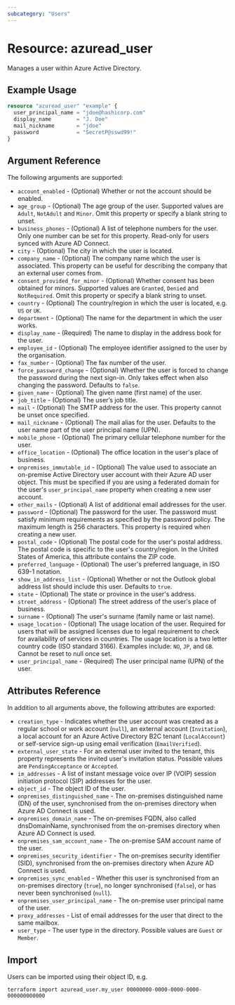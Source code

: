 ```yaml
---
subcategory: "Users"
---
```


# Resource: azuread_user

Manages a user within Azure Active Directory.

## Example Usage

```terraform
resource "azuread_user" "example" {
  user_principal_name = "jdoe@hashicorp.com"
  display_name        = "J. Doe"
  mail_nickname       = "jdoe"
  password            = "SecretP@sswd99!"
}
```

## Argument Reference

The following arguments are supported:

* `account_enabled` - (Optional) Whether or not the account should be enabled.
* `age_group` - (Optional) The age group of the user. Supported values are `Adult`, `NotAdult` and `Minor`. Omit this property or specify a blank string to unset.
* `business_phones` - (Optional) A list of telephone numbers for the user. Only one number can be set for this property. Read-only for users synced with Azure AD Connect.
* `city` - (Optional) The city in which the user is located.
* `company_name` - (Optional) The company name which the user is associated. This property can be useful for describing the company that an external user comes from.
* `consent_provided_for_minor` - (Optional) Whether consent has been obtained for minors. Supported values are `Granted`, `Denied` and `NotRequired`. Omit this property or specify a blank string to unset.
* `country` - (Optional) The country/region in which the user is located, e.g. `US` or `UK`.
* `department` - (Optional) The name for the department in which the user works.
* `display_name` - (Required) The name to display in the address book for the user.
* `employee_id` - (Optional) The employee identifier assigned to the user by the organisation.
* `fax_number` - (Optional) The fax number of the user.
* `force_password_change` - (Optional) Whether the user is forced to change the password during the next sign-in. Only takes effect when also changing the password. Defaults to `false`.
* `given_name` - (Optional) The given name (first name) of the user.
* `job_title` - (Optional) The user’s job title.
* `mail` - (Optional) The SMTP address for the user. This property cannot be unset once specified.
* `mail_nickname` - (Optional) The mail alias for the user. Defaults to the user name part of the user principal name (UPN).
* `mobile_phone` - (Optional) The primary cellular telephone number for the user.
* `office_location` - (Optional) The office location in the user's place of business.
* `onpremises_immutable_id` - (Optional) The value used to associate an on-premise Active Directory user account with their Azure AD user object. This must be specified if you are using a federated domain for the user's `user_principal_name` property when creating a new user account.
* `other_mails` - (Optional) A list of additional email addresses for the user.
* `password` - (Optional) The password for the user. The password must satisfy minimum requirements as specified by the password policy. The maximum length is 256 characters. This property is required when creating a new user.
* `postal_code` - (Optional) The postal code for the user's postal address. The postal code is specific to the user's country/region. In the United States of America, this attribute contains the ZIP code.
* `preferred_language` - (Optional) The user's preferred language, in ISO 639-1 notation.
* `show_in_address_list` - (Optional) Whether or not the Outlook global address list should include this user. Defaults to `true`.
* `state` - (Optional) The state or province in the user's address.
* `street_address` - (Optional) The street address of the user's place of business.
* `surname` - (Optional) The user's surname (family name or last name).
* `usage_location` - (Optional) The usage location of the user. Required for users that will be assigned licenses due to legal requirement to check for availability of services in countries. The usage location is a two letter country code (ISO standard 3166). Examples include: `NO`, `JP`, and `GB`. Cannot be reset to null once set. 
* `user_principal_name` - (Required) The user principal name (UPN) of the user.

## Attributes Reference

In addition to all arguments above, the following attributes are exported:

* `creation_type` - Indicates whether the user account was created as a regular school or work account (`null`), an external account (`Invitation`), a local account for an Azure Active Directory B2C tenant (`LocalAccount`) or self-service sign-up using email verification (`EmailVerified`).
* `external_user_state` - For an external user invited to the tenant, this property represents the invited user's invitation status. Possible values are `PendingAcceptance` or `Accepted`.
* `im_addresses` - A list of instant message voice over IP (VOIP) session initiation protocol (SIP) addresses for the user.
* `object_id` - The object ID of the user.
* `onpremises_distinguished_name` - The on-premises distinguished name (DN) of the user, synchronised from the on-premises directory when Azure AD Connect is used.
* `onpremises_domain_name` - The on-premises FQDN, also called dnsDomainName, synchronised from the on-premises directory when Azure AD Connect is used.
* `onpremises_sam_account_name` - The on-premise SAM account name of the user.
* `onpremises_security_identifier` - The on-premises security identifier (SID), synchronised from the on-premises directory when Azure AD Connect is used.
* `onpremises_sync_enabled` - Whether this user is synchronised from an on-premises directory (`true`), no longer synchronised (`false`), or has never been synchronised (`null`).
* `onpremises_user_principal_name` - The on-premise user principal name of the user.
* `proxy_addresses` - List of email addresses for the user that direct to the same mailbox.
* `user_type` - The user type in the directory. Possible values are `Guest` or `Member`.

## Import

Users can be imported using their object ID, e.g.

```shell
terraform import azuread_user.my_user 00000000-0000-0000-0000-000000000000
```

